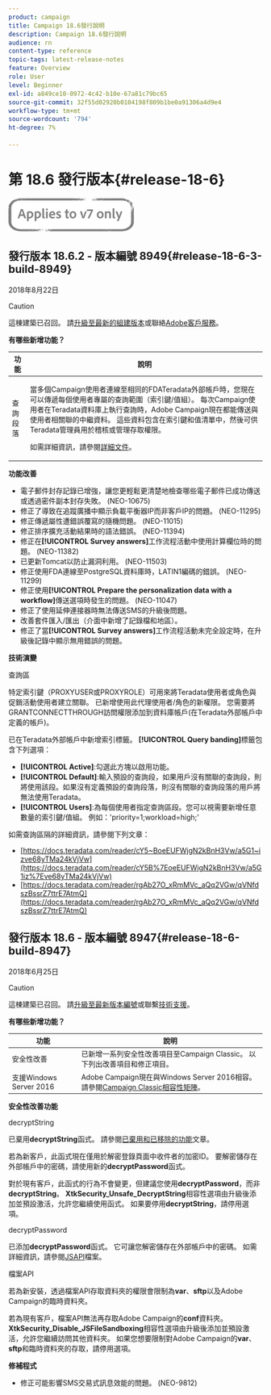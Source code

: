 ```yaml
---
product: campaign
title: Campaign 18.6發行說明
description: Campaign 18.6發行說明
audience: rn
content-type: reference
topic-tags: latest-release-notes
feature: Overview
role: User
level: Beginner
exl-id: a849ce10-0972-4c42-b10e-67a81c79bc65
source-git-commit: 32f55d02920b0104198f809b1be0a91306a4d9e4
workflow-type: tm+mt
source-wordcount: '794'
ht-degree: 7%

---
```


# 第 18.6 發行版本{#release-18-6}

![](../../assets/v7-only.svg)

## 發行版本 18.6.2 - 版本編號 8949{#release-18-6-3-build-8949}

2018年8月22日

>[!CAUTION]
>
>這棟建築已召回。 請[升級至最新的組建版本](../../production/using/build-upgrade.md)或聯絡[Adobe客戶服務](https://helpx.adobe.com/tw/enterprise/admin-guide.html/enterprise/using/support-for-experience-cloud.ug.html)。

**有哪些新增功能？**

<table> 
 <thead> 
  <tr> 
   <th> 功能<br /> </th> 
   <th> 說明<br /> </th> 
  </tr> 
 </thead> 
 <tbody> 
  <tr> 
   <td> 查詢段落<br /> </td> 
   <td> <p>當多個Campaign使用者連線至相同的FDATeradata外部帳戶時，您現在可以傳遞每個使用者專屬的查詢範圍（索引鍵/值組）。 每次Campaign使用者在Teradata資料庫上執行查詢時，Adobe Campaign現在都能傳送與使用者相關聯的中繼資料。 這些資料包含在索引鍵和值清單中，然後可供Teradata管理員用於稽核或管理存取權限。</p><p>如需詳細資訊，請參閱<a href="../../installation/using/external-accounts.md">詳細文件</a>。</p> </td>
  </tr> 
 </tbody> 
</table>

**功能改善**

* 電子郵件封存記錄已增強，讓您更輕鬆更清楚地檢查哪些電子郵件已成功傳送或透過密件副本封存失敗。 (NEO-10675)
* 修正了導致在追蹤廣播中顯示負載平衡器IP而非客戶IP的問題。 (NEO-11295)
* 修正傳遞屬性遭錯誤覆寫的隨機問題。 (NEO-11015)
* 修正排序擴充活動結果時的語法錯誤。 (NEO-11394)
* 修正在&#x200B;**[!UICONTROL Survey answers]**&#x200B;工作流程活動中使用計算欄位時的問題。 (NEO-11382)
* 已更新Tomcat以防止漏洞利用。 (NEO-11503)
* 修正使用FDA連線至PostgreSQL資料庫時，LATIN1編碼的錯誤。 (NEO-11299)
* 修正使用&#x200B;**[!UICONTROL Prepare the personalization data with a workflow]**&#x200B;傳送選項時發生的問題。 (NEO-11047)
* 修正了使用延伸連接器時無法傳送SMS的升級後問題。
* 改善套件匯入/匯出（介面中新增了記錄檔和地區）。
* 修正了當&#x200B;**[!UICONTROL Survey answers]**&#x200B;工作流程活動未完全設定時，在升級後記錄中顯示無用錯誤的問題。

**技術演變**

查詢區

特定索引鍵（PROXYUSER或PROXYROLE）可用來將Teradata使用者或角色與促銷活動使用者建立關聯。 已新增使用此代理使用者/角色的新權限。 您需要將GRANTCONNECTTHROUGH訪問權限添加到資料庫帳戶(在Teradata外部帳戶中定義的帳戶)。

已在Teradata外部帳戶中新增索引標籤。 **[!UICONTROL Query banding]**&#x200B;標籤包含下列選項：

* **[!UICONTROL Active]**:勾選此方塊以啟用功能。
* **[!UICONTROL Default]**:輸入預設的查詢段，如果用戶沒有關聯的查詢段，則將使用該段。如果沒有定義預設的查詢段落，則沒有關聯的查詢段落的用戶將無法使用Teradata。
* **[!UICONTROL Users]**:為每個使用者指定查詢區段。您可以視需要新增任意數量的索引鍵/值組。 例如：&#39;priority=1;workload=high;&#39;

如需查詢區隔的詳細資訊，請參閱下列文章：

* [https://docs.teradata.com/reader/cY5~BoeEUFWjgN2kBnH3Vw/a5G1~izve68yTMa24kVjVw](https://docs.teradata.com/reader/cY5B%7EoeEUFWjgN2kBnH3Vw/a5G1iz%7Eve68yTMa24kVjVw)
* [https://docs.teradata.com/reader/rgAb27O_xRmMVc_aQq2VGw/qVNfdszBssrZ7ttrE7AtmQ](https://docs.teradata.com/reader/rgAb27O_xRmMVc_aQq2VGw/qVNfdszBssrZ7ttrE7AtmQ)

## 發行版本 18.6 - 版本編號 8947{#release-18-6-build-8947}

2018年6月25日

>[!CAUTION]
>
>這棟建築已召回。 請[升級至最新版本編號](../../production/using/build-upgrade.md)或聯繫[技術支援](https://helpx.adobe.com/enterprise/admin-guide.html/enterprise/using/support-for-experience-cloud.ug.html)。

**有哪些新增功能？**

<table> 
 <thead> 
  <tr> 
   <th> 功能<br /> </th> 
   <th> 說明<br /> </th> 
  </tr> 
 </thead> 
 <tbody> 
  <tr> 
   <td> 安全性改善<br /> </td> 
   <td> 已新增一系列安全性改善項目至Campaign Classic。 以下列出改善項目和修正項目。<br /> </td> 
  </tr> 
  <tr> 
   <td> 支援Windows Server 2016<br /> </td> 
   <td> Adobe Campaign現在與Windows Server 2016相容。 請參閱<a href="https://helpx.adobe.com/campaign/kb/compatibility-matrix.html">Campaign Classic相容性矩陣</a>。<br /> </td> 
  </tr> 
 </tbody> 
</table>

**安全性改善功能**

decryptString

已棄用&#x200B;**decryptString**&#x200B;函式。 請參閱[已棄用和已移除的功能](deprecated-features.md)文章。

若為新客戶，此函式現在僅用於解密登錄頁面中收件者的加密ID。 要解密儲存在外部帳戶中的密碼，請使用新的&#x200B;**decryptPassword**&#x200B;函式。

對於現有客戶，此函式的行為不會變更，但建議您使用&#x200B;**decryptPassword**，而非&#x200B;**decryptString**。 **XtkSecurity_Unsafe_DecryptString**&#x200B;相容性選項由升級後添加並預設激活，允許您繼續使用函式。 如果要停用&#x200B;**decryptString**，請停用選項。

decryptPassword

已添加&#x200B;**decryptPassword**&#x200B;函式。 它可讓您解密儲存在外部帳戶中的密碼。 如需詳細資訊，請參閱[JSAPI](https://helpx.adobe.com/tw/campaign/kb/compatibility-matrix.html)檔案。

檔案API

若為新安裝，透過檔案API存取資料夾的權限會限制為&#x200B;**var**、**sftp**&#x200B;以及Adobe Campaign的臨時資料夾。

若為現有客戶，檔案API無法再存取Adobe Campaign的&#x200B;**conf**&#x200B;資料夾。 **XtkSecurity_Disable_JSFileSandboxing**&#x200B;相容性選項由升級後添加並預設激活，允許您繼續訪問其他資料夾。 如果您想要限制對Adobe Campaign的&#x200B;**var**、**sftp**&#x200B;和臨時資料夾的存取，請停用選項。

**修補程式**

* 修正可能影響SMS交易式訊息效能的問題。 (NEO-9812)
